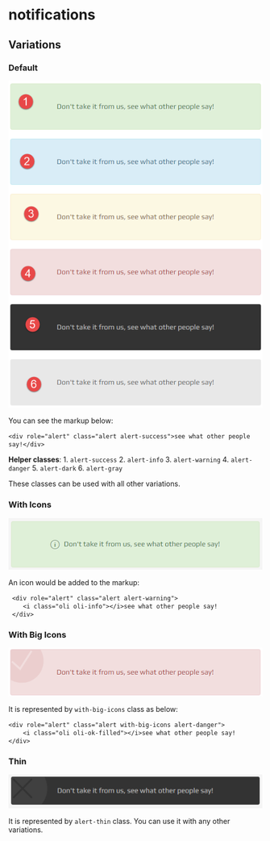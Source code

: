 # notifications

## Variations

### Default

![Notifications](../.gitbook/assets/notifications.png)

You can see the markup below:

```text
<div role="alert" class="alert alert-success">see what other people say!</div>
```

**Helper classes**: 1. `alert-success` 2. `alert-info` 3. `alert-warning` 4. `alert-danger` 5. `alert-dark` 6. `alert-gray`

These classes can be used with all other variations.

### With Icons

![With Icons](../.gitbook/assets/with-icons.png)

An icon would be added to the markup:

```text
 <div role="alert" class="alert alert-warning">
    <i class="oli oli-info"></i>see what other people say!
 </div>
```

### With Big Icons

![With Big Icons](../.gitbook/assets/with-big-icons.png)

It is represented by `with-big-icons` class as below:

```text
<div role="alert" class="alert with-big-icons alert-danger">
    <i class="oli oli-ok-filled"></i>see what other people say!
</div>
```

### Thin

![Thin With Big Icons](../.gitbook/assets/thin-with-big-icons.png)

It is represented by `alert-thin` class. You can use it with any other variations.

